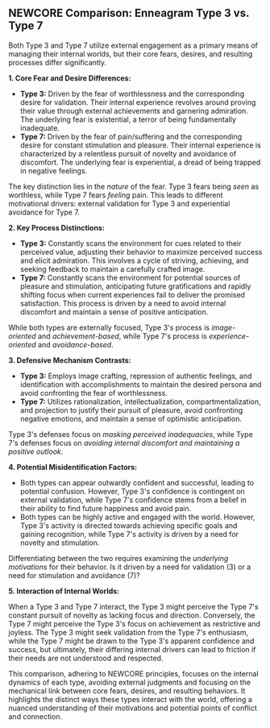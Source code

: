 ## NEWCORE Comparison: Enneagram Type 3 vs. Type 7

Both Type 3 and Type 7 utilize external engagement as a primary means of managing their internal worlds, but their core fears, desires, and resulting processes differ significantly.

**1. Core Fear and Desire Differences:**

* **Type 3:**  Driven by the fear of worthlessness and the corresponding desire for validation.  Their internal experience revolves around proving their value through external achievements and garnering admiration.  The underlying fear is existential, a terror of being fundamentally inadequate.
* **Type 7:**  Driven by the fear of pain/suffering and the corresponding desire for constant stimulation and pleasure.  Their internal experience is characterized by a relentless pursuit of novelty and avoidance of discomfort.  The underlying fear is experiential, a dread of being trapped in negative feelings.

The key distinction lies in the *nature* of the fear.  Type 3 fears being *seen* as worthless, while Type 7 fears *feeling* pain. This leads to different motivational drivers: external validation for Type 3 and experiential avoidance for Type 7.

**2. Key Process Distinctions:**

* **Type 3:**  Constantly scans the environment for cues related to their perceived value, adjusting their behavior to maximize perceived success and elicit admiration.  This involves a cycle of striving, achieving, and seeking feedback to maintain a carefully crafted image.
* **Type 7:**  Constantly scans the environment for potential sources of pleasure and stimulation, anticipating future gratifications and rapidly shifting focus when current experiences fail to deliver the promised satisfaction. This process is driven by a need to avoid internal discomfort and maintain a sense of positive anticipation.

While both types are externally focused, Type 3's process is *image-oriented* and *achievement-based*, while Type 7's process is *experience-oriented* and *avoidance-based*.

**3. Defensive Mechanism Contrasts:**

* **Type 3:**  Employs image crafting, repression of authentic feelings, and identification with accomplishments to maintain the desired persona and avoid confronting the fear of worthlessness.
* **Type 7:**  Utilizes rationalization, intellectualization, compartmentalization, and projection to justify their pursuit of pleasure, avoid confronting negative emotions, and maintain a sense of optimistic anticipation.

Type 3's defenses focus on *masking perceived inadequacies*, while Type 7's defenses focus on *avoiding internal discomfort and maintaining a positive outlook*.

**4. Potential Misidentification Factors:**

* Both types can appear outwardly confident and successful, leading to potential confusion. However, Type 3's confidence is contingent on external validation, while Type 7's confidence stems from a belief in their ability to find future happiness and avoid pain.
* Both types can be highly active and engaged with the world. However, Type 3's activity is directed towards achieving specific goals and gaining recognition, while Type 7's activity is driven by a need for novelty and stimulation.

Differentiating between the two requires examining the *underlying motivations* for their behavior.  Is it driven by a need for validation (3) or a need for stimulation and avoidance (7)?

**5. Interaction of Internal Worlds:**

When a Type 3 and Type 7 interact, the Type 3 might perceive the Type 7's constant pursuit of novelty as lacking focus and direction.  Conversely, the Type 7 might perceive the Type 3's focus on achievement as restrictive and joyless.  The Type 3 might seek validation from the Type 7's enthusiasm, while the Type 7 might be drawn to the Type 3's apparent confidence and success, but ultimately, their differing internal drivers can lead to friction if their needs are not understood and respected.


This comparison, adhering to NEWCORE principles, focuses on the internal dynamics of each type, avoiding external judgments and focusing on the mechanical link between core fears, desires, and resulting behaviors.  It highlights the distinct ways these types interact with the world, offering a nuanced understanding of their motivations and potential points of conflict and connection.
